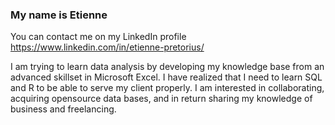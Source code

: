 ### My name is Etienne
You can contact me on my LinkedIn profile https://www.linkedin.com/in/etienne-pretorius/

I am trying to learn data analysis by developing my knowledge base from an advanced skillset in Microsoft Excel. 
I have realized that I need to learn SQL and R to be able to serve my client properly.
I am interested in collaborating, acquiring opensource data bases, and in return sharing my knowledge of business and freelancing.
<!--
**Etaiva/Etaiva** is a ✨ _special_ ✨ repository because its `README.md` (this file) appears on your GitHub profile.

- 🔭 I’m currently working on ...
- 🌱 I’m currently learning ...
- 👯 I’m looking to collaborate on ...
- 🤔 I’m looking for help with ...
- 💬 Ask me about ...
- 📫 How to reach me: ...
- 😄 Pronouns: ...
- ⚡ Fun fact: ...
-->
